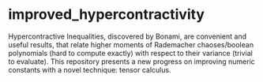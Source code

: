 # improved_hypercontractivity
Hypercontractive Inequalities, discovered by Bonami, are convenient and useful results, that relate higher moments of Rademacher chaoses/boolean polynomials (hard to compute exactly) with respect to their variance (trivial to evaluate).  This repository presents a new progress on improving numeric constants with a novel technique: tensor calculus.
